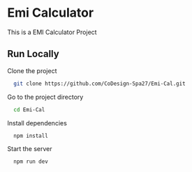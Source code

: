 
# Emi Calculator

This is a EMI Calculator Project
 

 
 
## Run Locally

Clone the project

```bash
  git clone https://github.com/CoDesign-Spa27/Emi-Cal.git
```

Go to the project directory

```bash
  cd Emi-Cal
```

Install dependencies

```bash
  npm install
```

Start the server

```bash
  npm run dev
```


